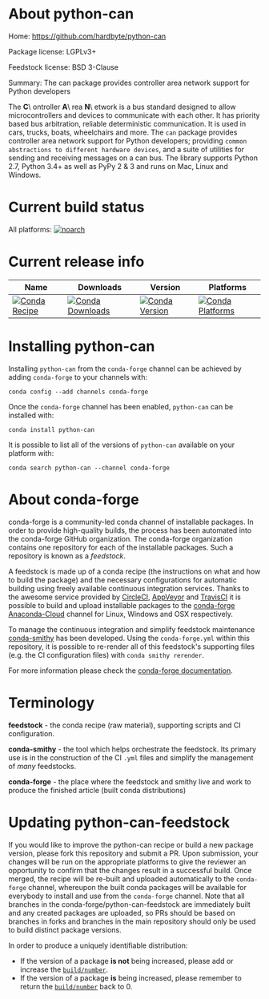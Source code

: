 About python-can
================

Home: https://github.com/hardbyte/python-can

Package license: LGPLv3+

Feedstock license: BSD 3-Clause

Summary: The can package provides controller area network support for Python developers 

The **C**\ ontroller **A**\ rea **N**\ etwork is a bus standard designed
to allow microcontrollers and devices to communicate with each other. It
has priority based bus arbitration, reliable deterministic
communication. It is used in cars, trucks, boats, wheelchairs and more.
The ``can`` package provides controller area network support for
Python developers; providing `common abstractions to
different hardware devices`, and a suite of utilities for sending and receiving
messages on a can bus.
The library supports Python 2.7, Python 3.4+ as well as PyPy 2 & 3 and runs on Mac, Linux and Windows.


Current build status
====================

All platforms:
[![noarch](https://img.shields.io/circleci/project/github/conda-forge/python-can-feedstock/master.svg?label=noarch)](https://circleci.com/gh/conda-forge/python-can-feedstock)

Current release info
====================

| Name | Downloads | Version | Platforms |
| --- | --- | --- | --- |
| [![Conda Recipe](https://img.shields.io/badge/recipe-python--can-green.svg)](https://anaconda.org/conda-forge/python-can) | [![Conda Downloads](https://img.shields.io/conda/dn/conda-forge/python-can.svg)](https://anaconda.org/conda-forge/python-can) | [![Conda Version](https://img.shields.io/conda/vn/conda-forge/python-can.svg)](https://anaconda.org/conda-forge/python-can) | [![Conda Platforms](https://img.shields.io/conda/pn/conda-forge/python-can.svg)](https://anaconda.org/conda-forge/python-can) |

Installing python-can
=====================

Installing `python-can` from the `conda-forge` channel can be achieved by adding `conda-forge` to your channels with:

```
conda config --add channels conda-forge
```

Once the `conda-forge` channel has been enabled, `python-can` can be installed with:

```
conda install python-can
```

It is possible to list all of the versions of `python-can` available on your platform with:

```
conda search python-can --channel conda-forge
```


About conda-forge
=================

conda-forge is a community-led conda channel of installable packages.
In order to provide high-quality builds, the process has been automated into the
conda-forge GitHub organization. The conda-forge organization contains one repository
for each of the installable packages. Such a repository is known as a *feedstock*.

A feedstock is made up of a conda recipe (the instructions on what and how to build
the package) and the necessary configurations for automatic building using freely
available continuous integration services. Thanks to the awesome service provided by
[CircleCI](https://circleci.com/), [AppVeyor](http://www.appveyor.com/)
and [TravisCI](https://travis-ci.org/) it is possible to build and upload installable
packages to the [conda-forge](https://anaconda.org/conda-forge)
[Anaconda-Cloud](http://docs.anaconda.org/) channel for Linux, Windows and OSX respectively.

To manage the continuous integration and simplify feedstock maintenance
[conda-smithy](http://github.com/conda-forge/conda-smithy) has been developed.
Using the ``conda-forge.yml`` within this repository, it is possible to re-render all of
this feedstock's supporting files (e.g. the CI configuration files) with ``conda smithy rerender``.

For more information please check the [conda-forge documentation](https://conda-forge.org/docs/).

Terminology
===========

**feedstock** - the conda recipe (raw material), supporting scripts and CI configuration.

**conda-smithy** - the tool which helps orchestrate the feedstock.
                   Its primary use is in the construction of the CI ``.yml`` files
                   and simplify the management of *many* feedstocks.

**conda-forge** - the place where the feedstock and smithy live and work to
                  produce the finished article (built conda distributions)


Updating python-can-feedstock
=============================

If you would like to improve the python-can recipe or build a new
package version, please fork this repository and submit a PR. Upon submission,
your changes will be run on the appropriate platforms to give the reviewer an
opportunity to confirm that the changes result in a successful build. Once
merged, the recipe will be re-built and uploaded automatically to the
`conda-forge` channel, whereupon the built conda packages will be available for
everybody to install and use from the `conda-forge` channel.
Note that all branches in the conda-forge/python-can-feedstock are
immediately built and any created packages are uploaded, so PRs should be based
on branches in forks and branches in the main repository should only be used to
build distinct package versions.

In order to produce a uniquely identifiable distribution:
 * If the version of a package **is not** being increased, please add or increase
   the [``build/number``](http://conda.pydata.org/docs/building/meta-yaml.html#build-number-and-string).
 * If the version of a package **is** being increased, please remember to return
   the [``build/number``](http://conda.pydata.org/docs/building/meta-yaml.html#build-number-and-string)
   back to 0.